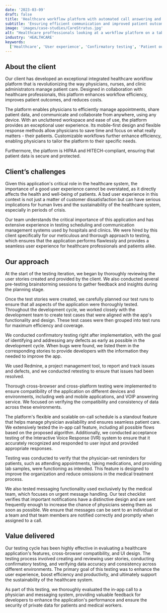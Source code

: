 ```yaml
---
date: '2023-03-09'
draft: false
title: 'Healthcare workflow platform with automated call answering and mobile messaging'
subtitle: 'Ensuring efficient communication and improved patient outcomes'
image: 'images/case-studies/CareStratus.jpg'
alt: "Healthcare proffessionals looking at a workflow platform on a tablet."
industry: 'HEALTHCARE'
keywords:
  ['Healthcare', 'User experience', 'Confirmatory testing', 'Patient outcomes']
---
```


## About the client

Our client has developed an exceptional integrated healthcare workflow platform that is revolutionizing the way physicians, nurses, and clinic administrators manage patient care. Designed in collaboration with healthcare professionals, this platform enhances workflow efficiency, improves patient outcomes, and reduces costs.

The platform enables physicians to efficiently manage appointments, share patient data, and communicate and collaborate from anywhere, using any device. With an uncluttered workspace and ease of use, the platform provides an exceptional user experience. Its mobile-first design and flexible response methods allow physicians to save time and focus on what really matters - their patients. Customizable workflows further enhance efficiency, enabling physicians to tailor the platform to their specific needs.

Furthermore, the platform is HIPAA and HITECH-compliant, ensuring that patient data is secure and protected.

## Client’s challenges

Given this application's critical role in the healthcare system, the importance of a good user experience cannot be overstated, as it directly affects the health and well-being of patients. A bad user experience in this context is not just a matter of customer dissatisfaction but can have serious implications for human lives and the sustainability of the healthcare system, especially in periods of crisis.

Our team understands the critical importance of this application and has extensive experience in testing scheduling and communication management systems used by hospitals and clinics. We were hired by this client specifically for our meticulous and thorough approach to testing, which ensures that the application performs flawlessly and provides a seamless user experience for healthcare professionals and patients alike.

## Our approach

At the start of the testing iteration, we began by thoroughly reviewing the user stories created and provided by the client. We also conducted several pre-testing brainstorming sessions to gather feedback and insights during the planning stage.

Once the test stories were created, we carefully planned our test runs to ensure that all aspects of the application were thoroughly tested. Throughout the development cycle, we worked closely with the development team to create test cases that were aligned with the app's functionality and design. These test cases were then grouped into test runs for maximum efficiency and coverage.

We conducted confirmatory testing right after implementation, with the goal of identifying and addressing any defects as early as possible in the development cycle. When bugs were found, we listed them in the corresponding stories to provide developers with the information they needed to improve the app.

We used Redmine, a project management tool, to report and track issues and defects, and we conducted retesting to ensure that issues had been resolved.

Thorough cross-browser and cross-platform testing were implemented to ensure compatibility of the application on different devices and environments, including web and mobile applications, and VOIP answering service. We focused on verifying the compatibility and consistency of data across these environments.

The platform's flexible and scalable on-call schedule is a standout feature that helps manage physician availability and ensures seamless patient care. We extensively tested the in-app call feature, including all possible flows based on the proposed algorithm. Additionally, we conducted acceptance testing of the Interactive Voice Response (IVR) system to ensure that it accurately recognized and responded to user input and provided appropriate responses.

Testing was conducted to verify that the physician-set reminders for patients, such as attending appointments, taking medications, and providing lab samples, were functioning as intended. This feature is designed to improve the organization and reduce omissions in the medical treatment process.

We also tested messaging functionality used exclusively by the medical team, which focuses on urgent message handling. Our test checklist verifies that important notifications have a distinctive design and are sent frequently enough to increase the chance of physicians seeing them as soon as possible. We ensure that messages can be sent to an individual or a team and that team members are notified correctly and promptly when assigned to a call.

## Value delivered

Our testing cycle has been highly effective in evaluating a healthcare application's features, cross-browser compatibility, and UI design. The testing process involved creating and reviewing user stories, conducting confirmatory testing, and verifying data accuracy and consistency across different environments. The primary goal of this testing was to enhance the user experience, boost efficiency and productivity, and ultimately support the sustainability of the healthcare system.

As part of this testing, we thoroughly evaluated the in-app call to a physician and messaging system, providing valuable feedback for developers to enhance the application's performance and ensure the security of private data for patients and medical workers.
